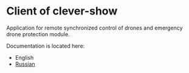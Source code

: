 # Client of clever-show

Application for remote synchronized control of drones and emergency drone protection module.

Documentation is located here:
* English
* [Russian](../docs/ru/client.md)
